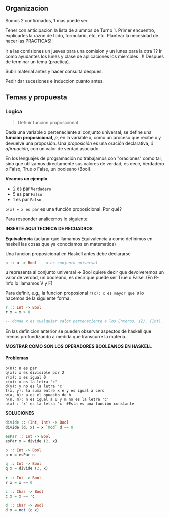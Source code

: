 ## Organizacion

Somos 2 confirmados, 1 mas puede ser.

Tener con anticipacion la lista de alumnos de Turno 1.
Primer encuentro, explicarles la razon de todo, formulario, etc, etc.
Plantear la necesidad de hacer las PRACTICAS!!

Ir a las comisiones un jueves para una comision y un lunes para la otra ?? 
Ir como ayudantes los lunes y clase de aplicaciones los miercoles <pre-Runco>. !!
Despues de terminar un tema (practica).

Subir material antes y hacer consulta despues.

Pedir dar sucesiones e induccion cuanto antes.

## Temas y propuesta

### Logica

> Definir funcion proposicional

Dada una variable x perteneciente al conjunto universal, se define una **función proposicional**, _p_, en la variable x, como un proceso
que recibe x y devuelve una proposión. Una _proposición_ es una oración declarativa, _ó afirmación_, con un valor de verdad asociado.

En los lenguajes de programación no trabajamos con "oraciones" como tal, sino que utilizamos directamente sus valores de verdad,
es decir, Verdadero o Falso, True o False, un booleano (Bool).

**Veamos un ejemplo**

-  2 es par `Verdadero`
-  5 es par `Falso`
-  1 es par `Falso`

`p(x) = x es par` es una función proposicional. Por qué?

Para responder analicemos lo siguiente:

**INSERTE AQUI TECNICA DE RECUADROS**

**Equivalencia** (aclarar que llamamos Equivalencia a como definimos en haskell las cosas que ya conociamos en matematica)

Una funcion proposicional en Haskell antes debe declararse

```haskell
p :: u -> Bool -- u es conjunto universal
```
u representa al conjunto universal
-> Bool quiere decir que devolveremos un valor de verdad, un booleano, es decir que puede ser True o False. (En R-Info lo llamamos V y F)

Para definir, e.g., la funcion proposional `r(x): x es mayor que 0` lo hacemos de la siguiente forma:

```haskell
r :: Int -> Bool
r x = x > 0

-- donde x es cualquier valor perteneciente a los Enteros, (Z), (Int).
```

En las definicion anterior se pueden observar aspectos de haskell que iremos profundizando a medida que transcurre la materia.

**MOSTRAR COMO SON LOS OPERADORES BOOLEANOS EN HASKELL**

#### Problemas

```
p(n): n es par
q(x): x es divisible por 2
r(x): x es igual 0
c(x): x es la letra 'c'
d(y): y no es la letra 'c'
t(x, y): la suma entre x e y es igual a cero
w(a, b): a es el opuesto de b
h(n, m): n es igual a 0 y m no es la letra 'c'
a(x) : 'x' es la letra 'x' #Esta es una función constante
```

**SOLUCIONES**

```haskell
divide :: (Int, Int) -> Bool
divide (d, x) = x `mod` d == 0

esPar :: Int -> Bool
esPar x = divide (2, x)

p :: Int -> Bool
p n = esPar n

q :: Int -> Bool
q x = divide (2, x)

r :: Int -> Bool
r x = x == 0

c :: Char -> Bool
c x = x == 'c

d :: Char -> Bool
d x = not (c x)
```
